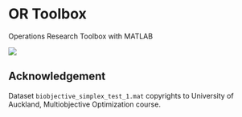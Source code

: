 # OR Toolbox
 Operations Research Toolbox with MATLAB

![](https://shields.io/badge/dependencies-MATLAB_R2022a-blue)

## Acknowledgement

Dataset `biobjective_simplex_test_1.mat` copyrights to
University of Auckland, Multiobjective Optimization course.

